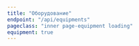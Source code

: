 ```yaml
---
title: "Оборудование"
endpoint: "/api/equipments"
pageclass: "inner page-equipment loading"
equipment: true
---
```

<br/>